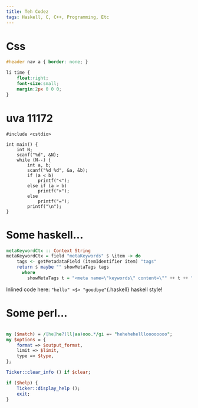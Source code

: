 ```yaml
---
title: Teh Codez
tags: Haskell, C, C++, Programming, Etc
---
```


# Css


```css
#header nav a { border: none; }

li time {
    float:right;
    font-size:small;
    margin:2px 0 0 0;
}
```

# uva 11172

``` {.C}
#include <cstdio>

int main() {
    int N;
    scanf("%d", &N);
    while (N--) {
        int a, b;
        scanf("%d %d", &a, &b);
        if (a < b)
            printf("<");
        else if (a > b)
            printf(">");
        else
            printf("=");
        printf("\n");
}
```

# Some haskell...

```haskell
metaKeywordCtx :: Context String
metaKeywordCtx = field "metaKeywords" $ \item -> do
    tags <- getMetadataField (itemIdentifier item) "tags"
    return $ maybe "" showMetaTags tags
      where
        showMetaTags t = "<meta name=\"keywords\" content=\"" ++ t ++ "\">"
```

Inlined code here: `"hello" <$> "goodbye"`{.haskell} haskell style!

# Some perl...
```perl

my ($match) = /[he]he?(ll|aa)ooo.*/gi =~ "hehehehellloooooooo";
my $options = {
    format => $output_format,
    limit => $limit,
    type => $type,
};

Ticker::clear_info () if $clear;

if ($help) {
    Ticker::display_help ();
    exit;
}
```

